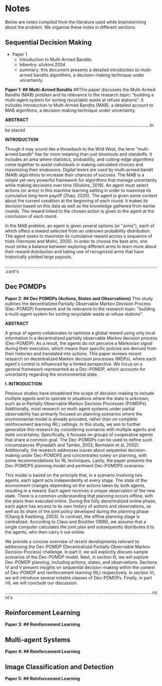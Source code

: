 # Notes
Below are notes compiled from the literature used while brainstorming about the problem. We organise these notes in different sections.

## Sequential Decision Making

- Paper 1
    - Introduction to Multi-Armed Bandits
    - bibentry: slivkins:2024
    - summary: this document presents a detailed introduction to multi-armed bandits algorithms, a decision-making technique under uncertainty.

**Paper 1: ## Multi-Armed Bandits** 
##This paper discusses the Multi-Armed Bandits (MAB) problem and its relevance to the research topic: "building a multi-agent system for sorting recyclable waste at refuse stations". It includes introduction to Multi-Armed Bandits (MAB), a detailed account to MAB algorithms, a decision-making technique under uncertainty.

**ABSTRACT**
......................................................................................................................to be placed

**INTRODUCTION**

Though it may sound like a throwback to the Wild West, the term "multi-armed bandit" has far more meaning than just shootouts and standoffs. It includes an area where statistics, probability, and cutting-edge algorithms come together to assist individuals in making calculated choices and maximizing their endeavors. Digital levers are used by multi-armed bandit (MAB) algorithms to increase their chances of success. The MAB is a simple yet very powerful framework for algorithms that manage uncertainty while making decisions over time (Slivkins, 2019). An agent must select actions (or arms) in this machine learning setting in order to maximize its cumulative long-term payoff (Zhao, 2025). The agent is given some context about the current condition at the beginning of each round. It makes its decision based on this data as well as the knowledge gathered from earlier rounds. The reward linked to the chosen action is given to the agent at the conclusion of each round.

In the MAB problem, an agent is given several options (or "arms"), each of which offers a reward selected from an unknown probability distribution. The agent seeks to maximize its cumulative reward across a sequence of trials (Vermorel and Mohri, 2005). In order to choose the best arm, one must strike a balance between exploring different arms to learn more about their reward distribution and taking use of recognized arms that have historically yielded large payouts.

.............................................................................................................................cont's

## Dec POMDPs
**Paper 2: ## Dec POMDPs (Actions, States and Observations)**
This study outlines the decentralized Partially Observable Markov Decision Process (Dec-POMDP) framework and its relevance to the research topic: "building a multi-agent system for sorting recyclable waste at refuse stations".

**ABSTRACT**

A group of agents collaborates to optimize a global reward using only local information in a decentralized partially observable Markov decision process (Dec-POMDP). As a result, the agents do not perceive a Markovian signal during their execution, which means their specific policies are derived from their histories and translated into actions. This paper reviews recent research on decentralized Markov decision processes (MDPs), where each agent's control is influenced by a limited perspective. We focus on a general framework represented as a Dec-POMDP, which accounts for uncertainty regarding the environmental state.

**I. INTRODUCTION**

Previous studies have broadened the scope of decision-making to include multiple agents and to operate in situations where the state is unknown, such as in Partially Observable Markov Decision Processes (POMDPs). Additionally, most research on multi-agent systems under partial observability has primarily focused on planning scenarios where the environmental model is already provided, rather than on complete reinforcement learning (RL) settings. In this study, we aim to further generalize this research by considering scenarios with multiple agents and state uncertainty. Specifically, it focuses on groups of cooperative agents that share a common goal. The Dec-POMDPs can be used to define such circumstances (Pynadath and Tambe, 2002; Bernstein et al, 2002).  Additionally, the research addresses issues about sequential decision-making under Dec-POMDPS and concentrates solely on planning, with some recommendations for RL techniques. Lastly, the paper presents the Dec-POMDPS planning model and pertinent Dec-POMDPS scenarios.

This model is based on the principle that, in a scenario involving two agents, each agent acts independently at every stage. The state of the environment changes depending on the actions taken by both agents, resulting in a reward. Each agent receives a unique observation of the new state. There is a common understanding that planning occurs offline, with the plans then executed online. During the fully decentralized online phase, each agent has access to its own history of actions and observations, as well as its share of the joint policy developed during the planning phase (Chang & Kaelbling, 2003). In contrast, the offline planning stage is centralized. According to Claus and Boutilier (1998), we assume that a single computer calculates the joint plan and subsequently distributes it to the agents, who then carry it out online.

We provide a concise overview of recent developments relevant to addressing the Dec-POMDP (Decentralized Partially Observable Markov Decision Process) challenge. In part II, we will explicitly discuss sample scenarios of the Dec-POMDP model. Next, in section III, we will explore Dec-POMDP planning, including actions, states, and observations. Sections IV and V present insights on sequential decision-making within the context of Dec-POMDP and reinforcement learning (RL) respectively. In section VI, we will introduce several notable classes of Dec-POMDPs. Finally, in part VII, we will conclude our discussion.

........................................................................................................................cont's

## Reinforcement Learning
**Paper 3: ## Reinforcement Learning**

## Multi-agent Systems
**Paper 4: ## Reinforcement Learning**

## Image Classification and Detection
**Paper 5: ## Reinforcement Learning**

